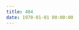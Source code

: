 ```yaml
---
title: 404
date: 1970-01-01 00:00:00
---
```


<script src="//qzonestyle.gtimg.cn/qzone/hybrid/app/404/search_children.js" charset="utf-8" homePageUrl="/" homePageName="Back to home"></script>
